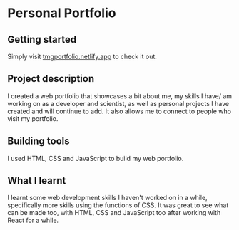 # Personal Portfolio
 
## Getting started

Simply visit <a href="https://tmgportfolio.netlify.app">tmgportfolio.netlify.app</a> to check it out.

## Project description

I created a web portfolio that showcases a bit about me, my skills I have/ am working on as a developer and scientist, as well as personal projects I have created and will continue to add. It also allows me to connect to people who visit my portfolio.

## Building tools

I used HTML, CSS and JavaScript to build my web portfolio.

## What I learnt

I learnt some web development skills I haven't worked on in a while, specifically more skills using the functions of CSS. It was great to see what can be made too, with HTML, CSS and JavaScript too after working with React for a while. 

